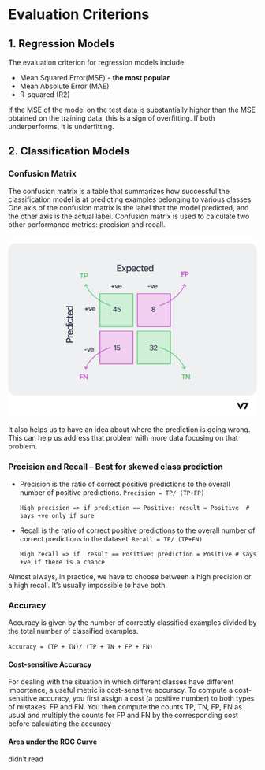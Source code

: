 # Evaluation Criterions

## 1. Regression Models
The evaluation criterion for regression models include
 - Mean Squared Error(MSE) - **the most popular**
 - Mean Absolute Error (MAE)
 - R-squared (R2)

If the MSE of the model on the test data is substantially higher than the MSE obtained on the training data, this is a sign of overfitting. If both underperforms, it is underfitting.
                   
## 2. Classification Models

### Confusion Matrix
The confusion matrix is a table that summarizes how successful the classification model is at predicting examples belonging to various classes. One axis of the confusion matrix is the label that the model predicted, and the other axis is the actual label. Confusion matrix is used to calculate two other performance metrics: precision and recall.

![Alt text](image.png)

It also helps us to have an idea about where the prediction is going wrong. This can help us address that problem with more data focusing on that problem.

### Precision and Recall – Best for skewed class prediction
- Precision is the ratio of correct positive predictions to the overall number of positive predictions. 
```Precision = TP/ (TP+FP)```

      High precision => if prediction == Positive: result = Positive  # says +ve only if sure

- Recall is the ratio of correct positive predictions to the overall number of correct predictions in the dataset.
```Recall = TP/ (TP+FN)```

      High recall => if  result == Positive: prediction = Positive # says +ve if there is a chance

Almost always, in practice, we have to choose between a high precision or a high recall. It’s usually impossible to have both.

### Accuracy 
Accuracy is given by the number of correctly classified examples divided by the total number of classified examples.

```Accuracy = (TP + TN)/ (TP + TN + FP + FN)```

#### Cost-sensitive Accuracy

For dealing with the situation in which different classes have different importance, a useful metric is cost-sensitive accuracy. To compute a cost-sensitive accuracy, you first assign a cost (a positive number) to both types of mistakes: FP and FN. You then compute the counts TP, TN, FP, FN as usual and multiply the counts for FP and FN by the corresponding cost before calculating the accuracy

#### Area under the ROC Curve
didn’t read